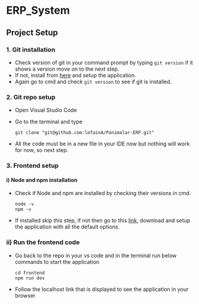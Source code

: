 # ERP_System

## Project Setup

### 1. Git installation
* Check version of git in your command prompt by typing `git version` if it shows a version move on to the next step.
* If not, install from [here](https://gitforwindows.org/) and setup the application.
* Again go to cmd and check `git version` to see if git is installed.

### 2. Git repo setup
* Open Visual Studio Code
* Go to the terminal and type
 
  ```
  git clone "git@github.com:lofainA/Panimalar-ERP.git"
  ```
* All the code must be in a new file in your IDE now but nothing will work for now, so next step.
  
### 3. Frontend setup
#### i) Node and npm installation
* Check if Node and npm are installed by checking their versions in cmd.
  
  ```
  node -v
  npm -v
  ```
* If installed skip this step, if not then go to this [link](https://nodejs.org/en/download/prebuilt-installer), download and setup the application with all the default options.

### ii) Run the frontend code
* Go back to the repo in your vs code and in the terminal run below commands to start the application
  
  ```
  cd frontend
  npm run dev
  ```
* Follow the localhost link that is displayed to see the application in your browser
